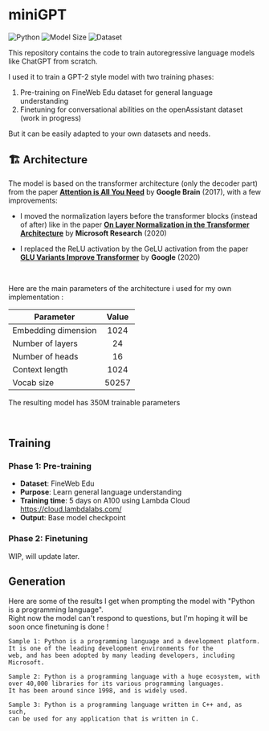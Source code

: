 # miniGPT
![Python](https://img.shields.io/badge/python-3.8%2B-blue)
![Model Size](https://img.shields.io/badge/model_size-350M-lightgrey)
![Dataset](https://img.shields.io/badge/dataset-FineWeb--Edu-blue)

This repository contains the code to train autoregressive language models like ChatGPT from scratch.

I used it to train a GPT-2 style model with two training phases:
1. Pre-training on FineWeb Edu dataset for general language understanding
2. Finetuning for conversational abilities on the openAssistant dataset (work in progress)

But it can be easily adapted to your own datasets and needs. 


## 🏗️ Architecture

The model is based on the transformer architecture (only the decoder part) from the paper [**Attention is All You Need**](https://doi.org/10.48550/arXiv.1706.03762) by **Google Brain** (2017), with a few improvements:


* I moved the normalization layers before the transformer blocks (instead of after) like in the paper [**On Layer Normalization in the Transformer Architecture**](https://doi.org/10.48550/arXiv.2002.04745) by **Microsoft Research** (2020)

* I replaced the ReLU activation by the GeLU activation from the paper [**GLU Variants Improve Transformer**](https://doi.org/10.48550/arXiv.2002.05202) by **Google** (2020)




<br/>

Here are the main parameters of the architecture i used for my own implementation :

<table>
	<thead>
		<tr>
			<th align="center">Parameter</th>
			<th align="center">Value</th>
		</tr>
	</thead>
	<tbody>
		<tr>
			<td align="left">Embedding dimension</td>
			<td align="center">1024</td>
		</tr>
		<tr>
			<td align="left">Number of layers</td>
			<td align="center">24</td>
		</tr>
		<tr>
			<td align="left">Number of heads</td>
			<td align="center">16</td>
		</tr>
		<tr>
			<td align="left">Context length</td>
			<td align="center">1024</td>
		</tr>
		<tr>
			<td align="left">Vocab size</td>
			<td align="center">50257</td>
		</tr>
	</tbody>
</table>

The resulting model has 350M trainable parameters

<br/>

## Training

### Phase 1: Pre-training
- **Dataset**: FineWeb Edu
- **Purpose**: Learn general language understanding
- **Training time**: 5 days on A100 using Lambda Cloud https://cloud.lambdalabs.com/
- **Output**: Base model checkpoint

### Phase 2: Finetuning
WIP, will update later.

  ## Generation

  Here are some of the results I get when prompting the model with "Python is a programming language". <br> Right now the model can't respond to questions, but I'm hoping it will be soon once finetuning is done ! 


  



  ```console
Sample 1: Python is a programming language and a development platform. It is one of the leading development environments for the
web, and has been adopted by many leading developers, including Microsoft.
```
```console
Sample 2: Python is a programming language with a huge ecosystem, with over 40,000 libraries for its various programming languages.
It has been around since 1998, and is widely used.
```
```console
Sample 3: Python is a programming language written in C++ and, as such,
can be used for any application that is written in C.
```



